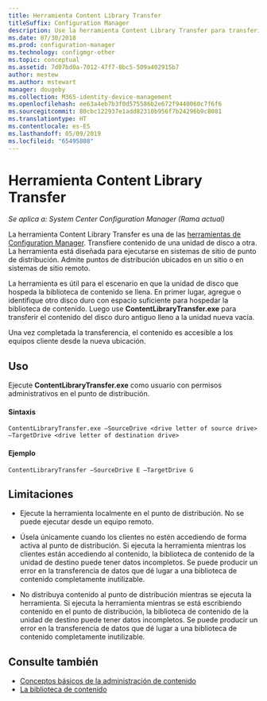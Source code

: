 ```yaml
---
title: Herramienta Content Library Transfer
titleSuffix: Configuration Manager
description: Use la herramienta Content Library Transfer para transferir contenido de una unidad de disco a otra en un punto de distribución de Configuration Manager.
ms.date: 07/30/2018
ms.prod: configuration-manager
ms.technology: configmgr-other
ms.topic: conceptual
ms.assetid: 7d07bd0a-7012-47f7-8bc5-509a402915b7
author: mestew
ms.author: mstewart
manager: dougeby
ms.collection: M365-identity-device-management
ms.openlocfilehash: ee63a4eb7b3f0d575586b2e672f9440060c7f6f6
ms.sourcegitcommit: 80cbc122937e1add82310b956f7b24296b9c8081
ms.translationtype: HT
ms.contentlocale: es-ES
ms.lasthandoff: 05/09/2019
ms.locfileid: "65495808"
---
```

# <a name="content-library-transfer-tool"></a>Herramienta Content Library Transfer

*Se aplica a: System Center Configuration Manager (Rama actual)*

La herramienta Content Library Transfer es una de las [herramientas de Configuration Manager](/sccm/core/support/tools). Transfiere contenido de una unidad de disco a otra. La herramienta está diseñada para ejecutarse en sistemas de sitio de punto de distribución. Admite puntos de distribución ubicados en un sitio o en sistemas de sitio remoto.  

La herramienta es útil para el escenario en que la unidad de disco que hospeda la biblioteca de contenido se llena. En primer lugar, agregue o identifique otro disco duro con espacio suficiente para hospedar la biblioteca de contenido. Luego use **ContentLibraryTransfer.exe** para transferir el contenido del disco duro antiguo lleno a la unidad nueva vacía.
 
Una vez completada la transferencia, el contenido es accesible a los equipos cliente desde la nueva ubicación.



## <a name="usage"></a>Uso 

Ejecute **ContentLibraryTransfer.exe** como usuario con permisos administrativos en el punto de distribución. 

#### <a name="syntax"></a>Sintaxis 
`ContentLibraryTransfer.exe –SourceDrive <drive letter of source drive> –TargetDrive <drive letter of destination drive>`

#### <a name="example"></a>Ejemplo
`ContentLibraryTransfer –SourceDrive E –TargetDrive G`



## <a name="limitations"></a>Limitaciones

- Ejecute la herramienta localmente en el punto de distribución. No se puede ejecutar desde un equipo remoto.  

- Úsela únicamente cuando los clientes no estén accediendo de forma activa al punto de distribución. Si ejecuta la herramienta mientras los clientes están accediendo al contenido, la biblioteca de contenido de la unidad de destino puede tener datos incompletos. Se puede producir un error en la transferencia de datos que dé lugar a una biblioteca de contenido completamente inutilizable.  

- No distribuya contenido al punto de distribución mientras se ejecuta la herramienta. Si ejecuta la herramienta mientras se está escribiendo contenido en el punto de distribución, la biblioteca de contenido de la unidad de destino puede tener datos incompletos. Se puede producir un error en la transferencia de datos que dé lugar a una biblioteca de contenido completamente inutilizable.



## <a name="see-also"></a>Consulte también

- [Conceptos básicos de la administración de contenido](/sccm/core/plan-design/hierarchy/fundamental-concepts-for-content-management)
- [La biblioteca de contenido](/sccm/core/plan-design/hierarchy/the-content-library)
